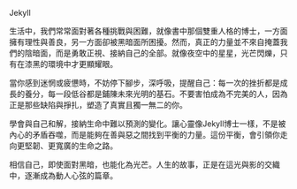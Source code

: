 Jekyll

生活中，我們常常面對著各種挑戰與困難，就像書中那個雙重人格的博士，一方面擁有理性與善良，另一方面卻被黑暗面所困擾。然而，真正的力量並不來自掩蓋我們的陰暗面，而是勇敢正視、接納自己的全部。就像夜空中的星星，光芒閃爍，只有在漆黑的環境中才更顯耀眼。

當你感到迷惘或疲憊時，不妨停下腳步，深呼吸，提醒自己：每一次的挫折都是成長的養分，每一段低谷都是鋪陳未來光明的基石。不要害怕成為不完美的人，因為正是那些缺陷與掙扎，塑造了真實且獨一無二的你。

學會與自己和解，接納生命中難以預測的變化。讓心靈像Jekyll博士一樣，不是被內心的矛盾吞噬，而是能夠在善與惡之間找到平衡的力量。這份平衡，會引領你走向更堅韌、更寬廣的生命之路。

相信自己，即使面對黑暗，也能化為光芒。人生的故事，正是在這光與影的交織中，逐漸成為動人心弦的篇章。